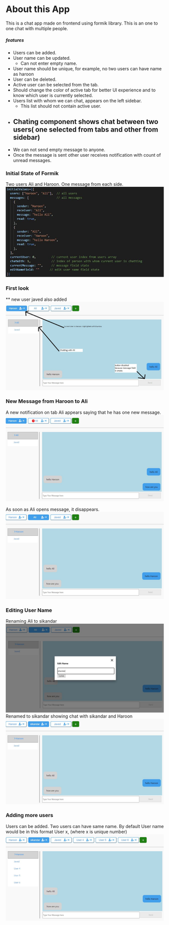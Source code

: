 # About this App

This is a chat app made on frontend using formik library. This is an one to one chat with multiple people.

##### features
-  Users can be added.
-  User name can be updated.
	- Can not enter empty name.
-	 User name should be unique, for example, no two users can have name as haroon
-   User can be deleted.
-  Active user can be selected from the tab.
- Should change the color of active tab for better UI experience and to know which user is currently selected.
-  Users list with whom we can chat, appears on the left sidebar.
	- This list should not contain active user.
-  Chating component shows chat between two users( one selected from tabs and other from sidebar)
	-
- We can not send empty message to anyone.
- Once the message is sent other user receives notification with count of unread messages.


### Initial State of Formik
Two users Ali and Haroon. One message from each side.
![alt text](https://github.com/mharoonj/pics/blob/master/Initial%20state.JPG?raw=true)

### First look
** new user javed also added
![alt text](https://github.com/mharoonj/pics/blob/master/initial.JPG?raw=true)



### New Message from Haroon to Ali
A new notification on tab Ali appears saying that he has one new message.
![alt text](https://github.com/mharoonj/pics/blob/master/notification-on-new-msg.JPG?raw=true)

As soon as Ali opens message, it disappears.
![alt text](https://github.com/mharoonj/pics/blob/master/notification%20gone%20when%20read.JPG?raw=true)

### Editing User Name
Renaming Ali to sikandar
![alt text](https://github.com/mharoonj/pics/blob/master/renaming%20to%20sikandar.JPG?raw=true)
Renamed to sikandar
showing chat with sikandar and Haroon
![alt text](https://github.com/mharoonj/pics/blob/master/renamed%20to%20sikandar.JPG?raw=true)

### Adding more users
Users can be added. Two users can have same name.  By default User name would be in this format User x, (where x is unique number)
![alt text](https://github.com/mharoonj/pics/blob/master/adding%20more%20users.JPG?raw=true)





